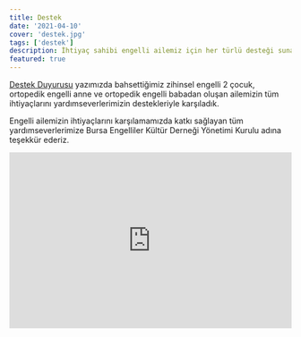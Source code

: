 ```yaml
---
title: Destek
date: '2021-04-10'
cover: 'destek.jpg'
tags: ['destek']
description: İhtiyaç sahibi engelli ailemiz için her türlü desteği sunan yardımseverlerimize teşekkür ederiz.
featured: true
---
```


[Destek Duyurusu](/2021/03/22/destek-duyurusu/) yazımızda bahsettiğimiz zihinsel engelli 2 çocuk, ortopedik engelli anne ve ortopedik engelli babadan oluşan ailemizin tüm ihtiyaçlarını yardımseverlerimizin destekleriyle karşıladık.

Engelli ailemizin ihtiyaçlarını karşılamamızda katkı sağlayan tüm yardımseverlerimize Bursa Engelliler Kültür Derneği Yönetimi Kurulu adına teşekkür ederiz.

<iframe width="100%" height="315" src="https://www.youtube.com/embed/acovG9aFnwE" title="Bursa Engelliler Kültür Derneği" frameborder="0" allow="accelerometer; autoplay; clipboard-write; encrypted-media; gyroscope; picture-in-picture" allowfullscreen></iframe>
